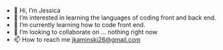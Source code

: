 - 👋 Hi, I’m Jessica
- 👀 I’m interested in learning the languages of coding front and back end.
- 🌱 I’m currently learning how to code front end.
- 💞️ I’m looking to collaborate on ... nothing right now
- 📫 How to reach me jkaminski26@gmail.com

<!---
jkaminski26/jkaminski26 is a ✨ special ✨ repository because its `README.md` (this file) appears on your GitHub profile.
You can click the Preview link to take a look at your changes.
--->
